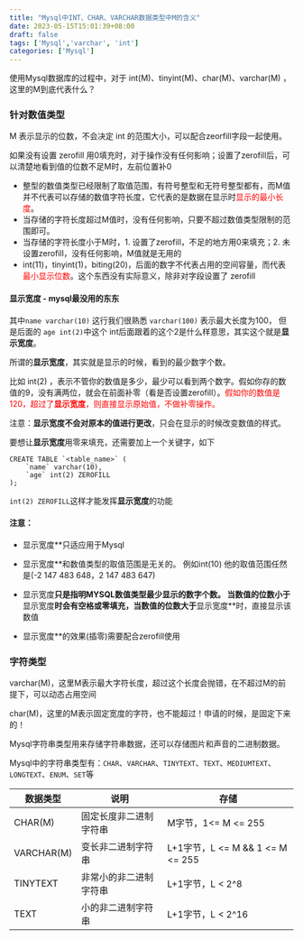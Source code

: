 ```yaml
---
title: "Mysql中INT、CHAR、VARCHAR数据类型中M的含义"
date: 2023-05-15T15:01:39+08:00
draft: false
tags: ['Mysql','varchar', 'int']
categories: ['Mysql']
---
```




使用Mysql数据库的过程中，对于 int(M)、tinyint(M)、char(M)、varchar(M) ，这里的M到底代表什么？



### 针对数值类型

M 表示显示的位数，不会决定 int 的范围大小，可以配合zeorfill字段一起使用。

如果没有设置 zerofill 用0填充时，对于操作没有任何影响；设置了zerofill后，可以清楚地看到值的位数不足M时，左前位置补0

* 整型的数值类型已经限制了取值范围，有符号整型和无符号整型都有，而M值并不代表可以存储的数值字符长度，它代表的是数据在显示时<font color=red>显示的最小长度</font>。
* 当存储的字符长度超过M值时，没有任何影响，只要不超过数值类型限制的范围即可。
* 当存储的字符长度小于M时，1. 设置了zerofill，不足的地方用0来填充；2. 未设置zerofill，没有任何影响，M值就是无用的
* int(11)，tinyint(1)，biting(20)，后面的数字不代表占用的空间容量，而代表<font color=red>最小显示位数</font>。这个东西没有实际意义，除非对字段设置了 zerofill

#### 显示宽度 - mysql最没用的东东

其中`name varchar(10)` 这行我们很熟悉 `varchar(100)` 表示最大长度为100， 但是后面的 `age int(2)`中这个 int后面跟着的这个2是什么样意思，其实这个就是**显示宽度**。

所谓的**显示宽度**，其实就是显示的时候，看到的最少数字个数。

比如 int(2) ，表示不管你的数值是多少，最少可以看到两个数字。假如你存的数值的9，没有满两位，就会在前面补零（看是否设置zerofill）。<font color=red>假如你的数值是120，超过了**显示宽度**，则直接显示原始值，不做补零操作。</font>

注意：**显示宽度不会对原本的值进行更改**，只会在显示的时候改变数值的样式。

要想让**显示宽度**用零来填充，还需要加上一个关键字，如下

```
CREATE TABLE `<table_name>` (
	`name` varchar(10),
	`age` int(2) ZEROFILL
);
```

`int(2) ZEROFILL`这样才能发挥**显示宽度**的功能

#### 注意：

* 显示宽度**只适应用于Mysql

* 显示宽度**和数值类型的取值范围是无关的。
   例如int(10) 他的取值范围任然是(-2 147 483 648，2 147 483 647)

* 显示宽度**只是指明MYSQL数值类型最少显示的数字个数。
   当数值的位数小于**显示宽度**时会有空格或零填充，当数值的位数大于**显示宽度**时，直接显示该数值

* 显示宽度**的效果(插零)需要配合zerofill使用



### 字符类型

varchar(M)，这里M表示最大字符长度，超过这个长度会抛错，在不超过M的前提下，可以动态占用空间

char(M)，这里的M表示固定宽度的字符，也不能超过！申请的时候，是固定下来的！



Mysql字符串类型用来存储字符串数据，还可以存储图片和声音的二进制数据。

Mysql中的字符串类型有：`CHAR`、`VARCHAR`、`TINYTEXT`、`TEXT`、`MEDIUMTEXT`、`LONGTEXT`、`ENUM`、`SET`等

| 数据类型   | 说明                   | 存储                             |
| ---------- | ---------------------- | -------------------------------- |
| CHAR(M)    | 固定长度非二进制字符串 | M字节，1<= M <= 255              |
| VARCHAR(M) | 变长非二进制字符串     | L+1字节，L <= M && 1 <= M <= 255 |
| TINYTEXT   | 非常小的非二进制字符串 | L+1字节，L < 2^8                 |
| TEXT       | 小的非二进制字符串     | L+1字节，L < 2^16                |







